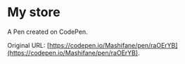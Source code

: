# My store

A Pen created on CodePen.

Original URL: [https://codepen.io/Mashifane/pen/raOErYB](https://codepen.io/Mashifane/pen/raOErYB).

